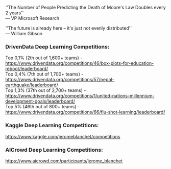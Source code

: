''The Number of People Predicting the Death of Moore's Law Doubles every 2 years''   
― VP Microsoft Research   

''The future is already here – it's just not evenly distributed''   
― William Gibson   

### DrivenData Deep Learning Competitions:
Top 0,1% (2th out of 1,600+ teams) - https://www.drivendata.org/competitions/46/box-plots-for-education-reboot/leaderboard/   
Top 0,4% (7th out of 1,700+ teams) - https://www.drivendata.org/competitions/57/nepal-earthquake/leaderboard/   
Top 1,3% (37th out of 2,700+ teams) - https://www.drivendata.org/competitions/1/united-nations-millennium-development-goals/leaderboard/   
Top 5% (46th out of 800+ teams) - https://www.drivendata.org/competitions/66/flu-shot-learning/leaderboard/   

### Kaggle Deep Learning Competitions:  
https://www.kaggle.com/jeromeblanchet/competitions   

### AICrowd Deep Learning Competitions:  
https://www.aicrowd.com/participants/jerome_blanchet
